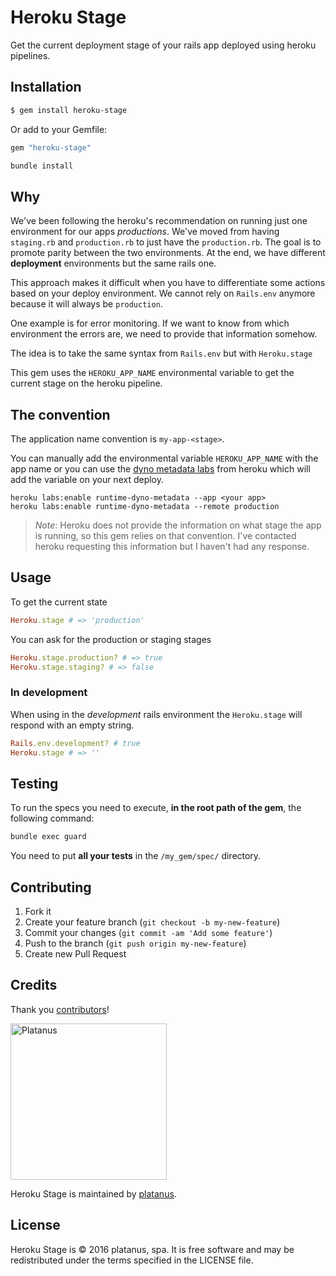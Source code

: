 # Heroku Stage

Get the current deployment stage of your rails app deployed using heroku pipelines.

## Installation

```bash
$ gem install heroku-stage
```

Or add to your Gemfile:

```ruby
gem "heroku-stage"
```

```bash
bundle install
```

## Why

We've been following the heroku's recommendation on running just one
environment for our apps *productions*. We've moved from having
`staging.rb` and `production.rb` to just have the `production.rb`.
The goal is to promote parity between the two environments. At the end,
we have different **deployment** environments but the same rails one.

This approach makes it difficult when you have to differentiate
some actions based on your deploy environment. We cannot rely on `Rails.env`
anymore because it will always be `production`.

One example is for error monitoring. If we want to know from which
environment the errors are, we need to provide that information somehow.

The idea is to take the same syntax from `Rails.env` but with
`Heroku.stage`

This gem uses the `HEROKU_APP_NAME` environmental variable to get the
current stage on the heroku pipeline.

## The convention

The application name convention is `my-app-<stage>`.

You can manually add the environmental variable `HEROKU_APP_NAME` with the app name
or you can use the [dyno metadata labs](https://devcenter.heroku.com/articles/dyno-metadata)
from heroku which will add the variable on your next deploy.

```shell
heroku labs:enable runtime-dyno-metadata --app <your app>
heroku labs:enable runtime-dyno-metadata --remote production
```

> *Note*: Heroku does not provide the information on what stage the app is running,
> so this gem relies on that convention. I've contacted heroku requesting this information
> but I haven't had any response.

## Usage

To get the current state

```ruby
Heroku.stage # => 'production'
```

You can ask for the production or staging stages

```ruby
Heroku.stage.production? # => true
Heroku.stage.staging? # => false
```

### In development

When using in the *development* rails environment the `Heroku.stage` will
respond with an empty string.

```ruby
Rails.env.development? # true
Heroku.stage # => ''
```

## Testing

To run the specs you need to execute, **in the root path of the gem**, the following command:

```bash
bundle exec guard
```

You need to put **all your tests** in the `/my_gem/spec/` directory.

## Contributing

1. Fork it
1. Create your feature branch (`git checkout -b my-new-feature`)
1. Commit your changes (`git commit -am 'Add some feature'`)
1. Push to the branch (`git push origin my-new-feature`)
1. Create new Pull Request

## Credits

Thank you [contributors](https://github.com/platanus/heroku-stage/graphs/contributors)!

<img src="http://platan.us/gravatar_with_text.png" alt="Platanus" width="250"/>

Heroku Stage is maintained by [platanus](http://platan.us).

## License

Heroku Stage is © 2016 platanus, spa. It is free software and may be redistributed under the terms specified in the LICENSE file.
